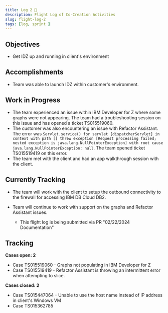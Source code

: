 ```yaml
---
title: Log 2 🛫
description: Flight Log of Co-Creation Activities
slug: flight-log-2
tags: [log, sprint ]
---
```


## Objectives
- Get IDZ up and running in client's environment

## Accomplishments
- Team was able to launch IDZ within customer's environment. 

## Work in Progress

- The team experienced an issue within IBM Developer for Z where some graphs were not appearing. The team had a troubleshooting session on this issue and has opened a ticket TS015519060.
- The customer was also encountering an issue with Refactor Assistant. The error was `Servlet.service() for servlet [dispatcherServlet] in context with path [] threw exception [Request processing failed; nested exception is java.lang.NullPointerException] with root cause
java.lang.NullPointerException: null`. The team opened ticket TS015519419 on this error. 
- The team met with the client and had an app walkthrough session with the client.

## Currently Tracking
- The team will work with the client to setup the outbound connectivity to the firewall for accessing IBM DB Cloud DB2.
- Team will continue to work with support on the graphs and Refactor Assistant issues. 

    - This flight log is being submitted via PR "02/22/2024 Documentation"

## Tracking
**Cases open: 2**
  - Case TS015519060 - Graphs not populating in IBM Developer for Z
  - Case TS015519419 - Refactor Assistant is throwing an intermittent error when attempting to slice.

**Cases closed: 2**
  - Case TS015447064 - Unable to use the host name instead of IP address in client's Windows VM
  - Case TS015362785